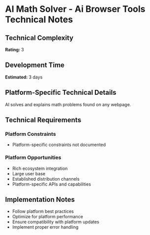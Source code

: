 # AI Math Solver - Ai Browser Tools Technical Notes

## Technical Complexity
**Rating:** 3

## Development Time
**Estimated:** 3 days

## Platform-Specific Technical Details
AI solves and explains math problems found on any webpage.

## Technical Requirements

### Platform Constraints
- Platform-specific constraints not documented

### Platform Opportunities
- Rich ecosystem integration
- Large user base
- Established distribution channels
- Platform-specific APIs and capabilities

## Implementation Notes
- Follow platform best practices
- Optimize for platform performance
- Ensure compatibility with platform updates
- Implement proper error handling
